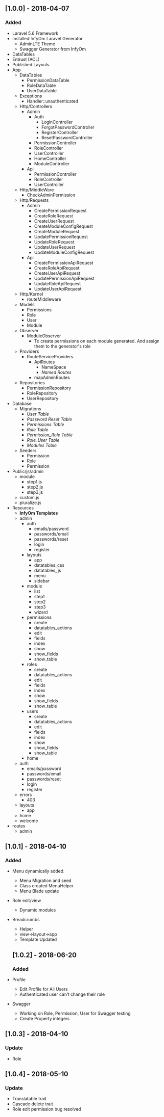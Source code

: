 ## [1.0.0] - 2018-04-07

### Added
- Laravel 5.6 Framework
- Installed InfyOm Laravel Generator
    - AdminLTE Theme
    - Swagger Generator from InfyOm
- DataTables
- Entrust (ACL)
- Published Layouts
- App
    - DataTables
        - PermissionDataTable
        - RoleDataTable
        - UserDataTable
    - Exceptions
        - Handler::unauthenticated
    - Http/Controllers
        - Admin
            - Auth
                - LoginController
                - ForgotPasswordController
                - RegisterController
                - ResetPasswordController
            - PermissionController
            - RoleController
            - UserController
            - HomeController
            - ModuleController
        - Api
            - PermissionController
            - RoleController
            - UserController
    - Http/MiddleWare
        - CheckAdminPermission
    - Http/Requests
        - Admin
            - CreatePermissionRequest
            - CreateRoleRequest
            - CreateUserRequest
            - CreateModuleConfigRequest
            - CreateModuleRequest
            - UpdatePermissionRequest
            - UpdateRoleRequest
            - UpdateUserRequest
            - UpdateModuleConfigRequest
        - Api
            - CreatePermissionApiRequest
            - CreateRoleApiRequest
            - CreateUserApiRequest
            - UpdatePermissionApiRequest
            - UpdateRoleApiRequest
            - UpdateUserApiRequest
    - Http/Kernel
        - routeMiddleware
    - Models
        - Permissions
        - Role
        - User
        - Module
    - Observer
        - ModuleObserver
            - To create permissions on each module generated. And assign them to the generator's role
    - Providers
        - RouteServiceProviders
            - ApiRoutes
                - NameSpace
                - _Named Routes_
            - mapAdminRoutes
    - Repositories
        - PermissionRepository
        - RoleRepository
        - UserRepository
- Database
    - Migrations
        - _User Table_
        - _Password Reset Table_
        - _Permissions Table_
        - _Role Table_
        - _Permission_Role Table_
        - _Role_User Table_
        - _Modules Table_
    - Seeders
        - Permission
        - Role
        - Permission
- Public/js/admin
    - module
        - step1.js
        - step2.js
        - step3.js
    - custom.js
    - pluralize.js
- Resources
    - **InfyOm Templates**
    - admin
        - auth
            - emails/password
            - passwords/email
            - passwords/reset
            - login
            - register
        - layouts
            - app
            - datatables_css
            - datatables_js
            - menu
            - sidebar
        - module
            - list
            - step1
            - step2
            - step3
            - wizard
        - permissions
            - create
            - datatables_actions
            - edit
            - fields
            - index
            - show
            - show_fields
            - show_table
        - roles
            - create
            - datatables_actions
            - edit
            - fields
            - index
            - show
            - show_fields
            - show_table
        - users
            - create
            - datatables_actions
            - edit
            - fields
            - index
            - show
            - show_fields
            - show_table
        - home
    - auth
        - emails/password
        - passwords/email
        - passwords/reset
        - login
        - register
    - errors
        - 403
    - layouts
        - app
    - home
    - welcome
- routes
    - admin

## [1.0.1] - 2018-04-10
### Added

- Menu dynamically added:
    - Menu Migration and seed
    - Class created MenuHelper
    - Menu Blade update
    
- Role edit/view
    - Dynamic modules
    
- Breadcrumbs
    - Helper
    - view->layout->app
    - Template Updated
    
    ## [1.0.2] - 2018-06-20
    ### Added
    
- Profile
    - Edit Profile for All Users
    - Authenticated user can't change their role 
- Swagger
    - Working on Role, Permission, User for Swagger testing
    - Create Property integers
    
## [1.0.3] - 2018-04-10
### Update

- Role

## [1.0.4] - 2018-05-10
### Update
- Translatable trait
- Cascade delete trait
- Role edit permission bug resolved
